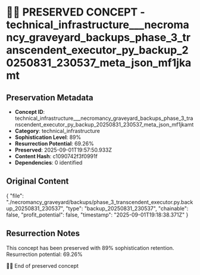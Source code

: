 # 🏴‍☠️ PRESERVED CONCEPT - technical_infrastructure___necromancy_graveyard_backups_phase_3_transcendent_executor_py_backup_20250831_230537_meta_json_mf1jkamt

## Preservation Metadata
- **Concept ID**: technical_infrastructure___necromancy_graveyard_backups_phase_3_transcendent_executor_py_backup_20250831_230537_meta_json_mf1jkamt
- **Category**: technical_infrastructure
- **Sophistication Level**: 89%
- **Resurrection Potential**: 69.26%
- **Preserved**: 2025-09-01T19:57:50.933Z
- **Content Hash**: c1090742f3f0991f
- **Dependencies**: 0 identified

## Original Content

{
  "file": "./necromancy_graveyard/backups/phase_3_transcendent_executor.py.backup_20250831_230537",
  "type": "backup_20250831_230537",
  "chainable": false,
  "profit_potential": false,
  "timestamp": "2025-09-01T19:18:38.371Z"
}

## Resurrection Notes
This concept has been preserved with 89% sophistication retention.
Resurrection potential: 69.26%

🏴‍☠️ End of preserved concept